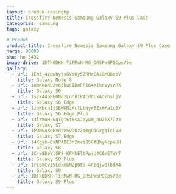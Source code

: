 ```yaml
---
layout: produk-casinghp
title: Crossfire Nemesis Samsung Galaxy S9 Plus Case
categories: samsung
tags: galaxy

# Produk
product-title: Crossfire Nemesis Samsung Galaxy S9 Plus Case
harga: 90000
sku: hn-3432
image-drive: 1DTk0DKH-TiFMwN-RG_DR5Px6PQCpsV0e
gallery:
  - url: 1Eh3-4zpwhyts8VsOy5ZRMrBAi8MQ8xbV
    title: Galaxy Note 8
  - url: 1omKeoKU2v65kuCIDmFP164XikrVyszRX
    title: Galaxy S6
  - url: 1s7k44p8EONdzLon8IP4CdCLxADZbsljV
    title: Galaxy S6 Edge
  - url: 1znKbcn1jSBWKMzKclLtNyrBZxKMa1cBY
    title: Galaxy S6 Edge Plus
  - url: 13lrmOH-GqTgt6t6sAJdywm_aUZTX7Iz3
    title: Galaxy S7
  - url: 1POMSAX0HVds05vDUzZqmgO1GxgqTcLV8
    title: Galaxy S7 Edge
  - url: 14Kgyb-QxNPABE3n2mvi0SGfQhyNcpoUH
    title: Galaxy S8
  - url: 1C-w8DpYlSPS-KFMhEltPpjd4C9mETWrT
    title: Galaxy S8 Plus
  - url: 1ri5mCvI5LdkmGM2p0to-4nbqjwdTbdX4
    title: Galaxy S9
  - url: 1DTk0DKH-TiFMwN-RG_DR5Px6PQCpsV0e
    title: Galaxy S9 Plus
---
```

